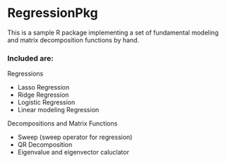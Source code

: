 # RegressionPkg

This is a sample R package implementing a set of fundamental modeling and matrix decomposition functions by hand.

### Included are:  

Regressions  
- Lasso Regression  
- Ridge Regression  
- Logistic Regression  
- Linear modeling Regression 

Decompositions and Matrix Functions  

- Sweep (sweep operator for regression)
- QR Decomposition
- Eigenvalue and eigenvector caluclator
